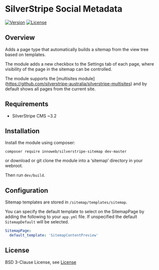 # SilverStripe Social Metadata

[![Version](http://img.shields.io/packagist/v/innoweb/silverstripe-sitemap.svg?style=flat-square)](https://packagist.org/packages/innoweb/silverstripe-sitemap)
[![License](http://img.shields.io/packagist/l/innoweb/silverstripe-sitemap.svg?style=flat-square)](license.md)

## Overview

Adds a page type that automatically builds a sitemap from the view tree based on templates.

The module adds a new checkbox to the Settings tab of each page, where visibility of the page in the sitemap can be controlled.

The module supports the [multisites module] (https://github.com/silverstripe-australia/silverstripe-multisites) and by default shows all pages from the current site.

## Requirements

* SilverStripe CMS ~3.2

## Installation

Install the module using composer:
```
composer require innoweb/silverstripe-sitemap dev-master
```
or download or git clone the module into a ‘sitemap’ directory in your webroot.

Then run `dev/build`.

## Configuration

Sitemap templates are stored in `/sitemap/templates/sitemap`.

You can specify the default template to select on the SitemapPage by adding the following to your `app.yml` file. If unspecified the default `SitemapDefault` will be selected.

```YAML
SitemapPage:
  default_template: 'SitemapContentPreview'
```

## License

BSD 3-Clause License, see [License](license.md)
